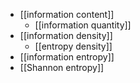 - [[information content]]
    - [[information quantity]]
- [[information density]]
    - [[entropy density]]
- [[information entropy]]
- [[Shannon entropy]]
